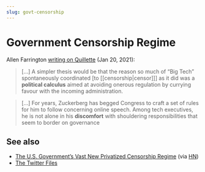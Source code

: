 ```yaml
---
slug: govt-censorship
---
```


# Government Censorship Regime

Allen Farrington [writing on Quillette](https://quillette.com/2021/01/20/big-tech-and-regulation-a-response-to-the-quillette-editors/) (Jan 20, 2021):

> [...] A simpler thesis would be that the reason so much of “Big Tech” spontaneously coordinated [to [[censorship|censor]]] as it did was a **political calculus** aimed at avoiding onerous regulation by currying favour with the incoming administration.

> [...] For years, Zuckerberg has begged Congress to craft a set of rules for him to follow concerning online speech. Among tech executives, he is not alone in his **discomfort** with shouldering responsibilities that seem to border on governance

## See also

* [The U.S. Government’s Vast New Privatized Censorship Regime](https://archive.ph/KSkDY) (via [HN](https://news.ycombinator.com/item?id=32938305))
* [The Twitter Files](https://www.racket.news/p/capsule-summaries-of-all-twitter)
